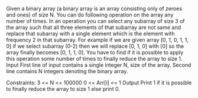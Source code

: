 Given a binary array (a binary array is an array consisting only of zeroes and ones) of size N. You can do following operation on the array any number of times. In an operation you can select any subarray of size 3 of the array such that all three elements of that subarray are not same and replace that subarray with a single element which is the element with frequency 2 in that subarray. For example if we are given array [0, 1, 0, 1, 1, 0] if we select subarray (0-2) then we will replace [0, 1, 0] with [0] so the array finally becomes [0, 1, 1, 0]. You have to find if it is possible to apply this operation some number of times to finally reduce the array to size 1.
Input
First line of input contains a single integer N, size of the array.
Second line contains N integers denoting the binary array.

Constraints:
3 <= N <= 100000
0 <= Arr[i] <= 1
Output
Print 1 if it is possible to finally reduce the array to size 1 else print 0.
